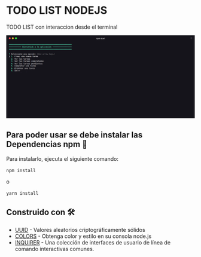 # TODO LIST NODEJS
TODO LIST con interaccion desde el terminal

<img src="./TODOLIST.png" />

## Para poder usar se debe instalar las Dependencias npm 🚀
Para instalarlo, ejecuta el siguiente comando:

```
npm install
```
o
```
yarn install
```

## Construido con 🛠️
* [UUID](https://www.npmjs.com/package/uuid) - Valores aleatorios criptográficamente sólidos
* [COLORS](https://www.npmjs.com/package/colors) - Obtenga color y estilo en su consola node.js
* [INQUIRER](https://www.npmjs.com/package/inquirer) - Una colección de interfaces de usuario de línea de comando interactivas comunes.
